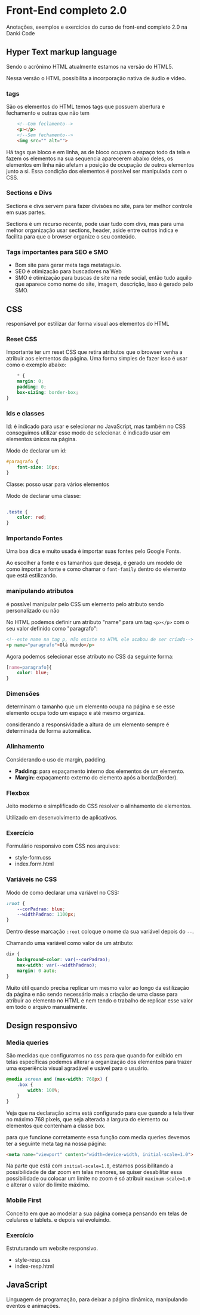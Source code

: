 # Front-End completo 2.0
Anotações, exemplos e exercicios do curso de front-end completo 2.0 na Danki Code

## Hyper Text markup language
Sendo o acrônimo HTML atualmente estamos na versão do HTML5.

Nessa versão o HTML possibilita a incorporação nativa de áudio e vídeo.
### tags
São os elementos do HTML temos tags que possuem abertura e fechamento e outras que não tem

```HTML
    <!--Com feclamento-->
    <p></p>
    <!--Sem fechamento-->
    <img src="" alt="">
```

Há tags que bloco e em linha, as de bloco ocupam o espaço todo da tela e fazem os elementos na sua sequencia aparecerem abaixo deles, os elementos em linha não afetam a posição de ocupação de outros elementos junto a si. Essa condição dos elementos é possível ser manipulada com o CSS.
### Sections e Divs
Sections e divs servem para fazer divisões no site, para ter melhor controle em suas partes.

Sections é um recurso recente, pode usar tudo com divs, mas para uma melhor organização usar sections, header, aside entre outros indica e facilita para que o browser organize o seu conteúdo.

### Tags importantes para SEO e SMO
- Bom site para gerar meta tags metatags.io.
- SEO é otimização para buscadores na Web
- SMO é otimização para buscas de site na rede social, então tudo aquilo que aparece como nome do site, imagem, descrição, isso é gerado pelo SMO.


## CSS
responśavel por estilizar dar forma visual aos elementos do HTML
### Reset CSS
Importante ter um reset CSS que retira atributos que o browser venha a atribuir aos elementos da página. Uma forma simples de fazer isso é usar como o exemplo abaixo:

```CSS
    * {
    margin: 0;
    padding: 0;
    box-sizing: border-box;
}
```
### Ids e classes
Id: é indicado para usar e selecionar no JavaScript, mas também no CSS conseguimos utilizar esse modo de selecionar. é indicado usar em elementos únicos na página.

Modo de declarar um id:
```CSS
#paragrafo {
    font-size: 10px;
}
```
Classe: posso usar para vários elementos

Modo de declarar uma classe:
```CSS

.teste {
    color: red;
}

```

### Importando Fontes
Uma boa dica e muito usada é importar suas fontes pelo Google Fonts.

Ao escolher a fonte e os tamanhos que deseja, é gerado um modelo de como importar a fonte e como chamar o `font-family` dentro do elemento que está estilizando.

### manipulando atributos
é possível manipular pelo CSS um elemento pelo atributo sendo personalizado ou não

No HTML podemos definir um atributo "name" para um tag `<p></p>` com o seu valor definido como "paragrafo":
```HTML
<!--este name na tag p, não existe no HTML ele acabou de ser criado-->
<p name="paragrafo">Olá mundo</p>
```

Agora podemos selecionar esse atributo no CSS da seguinte forma:

```CSS
[name=paragrafo]{
    color: blue;
}
```
### Dimensões
determinam o tamanho que um elemento ocupa na página e se esse elemento ocupa todo um espaço e até mesmo organiza.

considerando a responsividade a altura de um elemento sempre é determinada de forma automática.

### Alinhamento
Considerando o uso de margin, padding.

- **Padding:** para espaçamento interno dos elementos de um elemento.
- **Margin:** expaçamento externo do elemento após a borda(Border). 
### Flexbox
Jeito moderno e simplificado do CSS resolver o alinhamento de elementos.

Utilizado em desenvolvimento de aplicativos.
 
### Exercício
Formulário responsivo com CSS nos arquivos:
- style-form.css
- index.form.html

### Variáveis no CSS

Modo de como declarar uma variável no CSS:
```CSS
:root {
    --corPadrao: blue;
    --widthPadrao: 1100px;
}
```
Dentro desse marcação `:root` coloque o nome da sua variável depois do `--`.

Chamando uma variável como valor de um atributo:
```CSS
div {
    background-color: var(--corPadrao);
    max-width: var(--widthPadrao);
    margin: 0 auto;
}
```
Muito útil quando precisa replicar um mesmo valor ao longo da estilização da página e não sendo necessário mais a criação de uma classe para atribuir ao elemento no HTML e nem tendo o trabalho de replicar esse valor em todo o arquivo manualmente.
## Design responsivo
### Media queries
São medidas que configuramos no css para que quando for exibido em telas específicas podemos alterar a organização dos elementos para trazer uma experiência visual agradável e usável para o usuário.

```CSS
@media screen and (max-width: 768px) {
    .box {
        width: 100%;
    }
}
```
Veja que na declaração acima está configurado para que quando a tela tiver no máximo 768 pixels, que seja alterada a largura do elemento ou elementos que contenham a classe box.

para que funcione corretamente essa função com media queries devemos ter a seguinte meta tag na nossa página:
```HTML
<meta name="viewport" content="width=device-width, initial-scale=1.0">
```
Na parte que está com `initial-scale=1.0`, estamos possibilitando a possibilidade de dar zoom em telas menores, se quiser desabilitar essa possibilidade ou colocar um limite no zoom é só atribuir `maximum-scale=1.0` e alterar o valor do limite máximo.

### Mobile First
Conceito em que ao modelar a sua página começa pensando em telas de celulares e tablets.
e depois vai evoluindo.

### Exercício

Estruturando um website responsivo.
- style-resp.css
- index-resp.html

## JavaScript
Linguagem de programação, para deixar a página dinâmica, manipulando eventos e animações.

